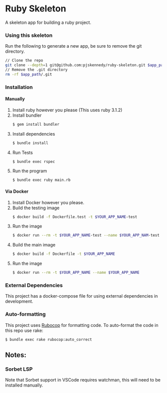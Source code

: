 # Ruby Skeleton

A skeleton app for building a ruby project.

### Using this skeleton

Run the following to generate a new app, be sure to remove the git directory.

```sh
// Clone the repo
git clone --depth=1 git@github.com:pjskennedy/ruby-skeleton.git $app_path
// Remove the .git directory
rm -rf $app_path/.git
```

### Installation

#### Manually

1. Install ruby however you please (This uses ruby 3.1.2)
2. Install bundler
   ```sh
   $ gem install bundler
   ```
3. Install dependencies
   ```sh
   $ bundle install
   ```
4. Run Tests
   ```sh
   $ bundle exec rspec
   ```
5. Run the program
   ```sh
   $ bundle exec ruby main.rb
   ```

#### Via Docker
1. Install Docker however you please.
2. Build the testing image
   ```sh
   $ docker build -f Dockerfile.test -t $YOUR_APP_NAME-test
   ```
3. Run the image
   ```sh
   $ docker run --rm -t $YOUR_APP_NAME-test --name $YOUR_APP_NAM-test
   ```
4. Build the main image
   ```sh
   $ docker build -f Dockerfile -t $YOUR_APP_NAME
   ```
5. Run the image
   ```sh
   $ docker run --rm -t $YOUR_APP_NAME --name $YOUR_APP_NAME
   ```

### External Dependencies

This project has a docker-compose file for using external dependencies in development.

### Auto-formatting

This project uses [Rubocop]() for formatting code. To auto-format the code in this repo use rake:
```sh
$ bundle exec rake rubocop:auto_correct
```

## Notes:

### Sorbet LSP 
 
Note that Sorbet support in VSCode requires watchman, this will need to be installed manually. 
